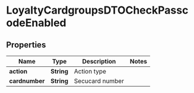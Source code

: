 
# LoyaltyCardgroupsDTOCheckPasscodeEnabled

## Properties
Name | Type | Description | Notes
------------ | ------------- | ------------- | -------------
**action** | **String** | Action type | 
**cardnumber** | **String** | Secucard number | 



